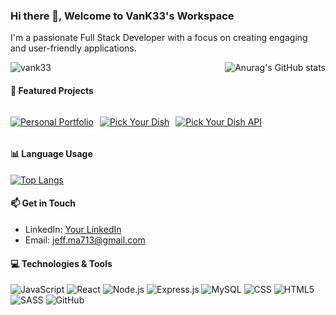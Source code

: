 
### Hi there 👋, Welcome to VanK33's Workspace

I'm a passionate Full Stack Developer with a focus on creating engaging and user-friendly applications.
<div style="display: flex; justify-content: space-between; align-items: center;">
    <img src="https://github-readme-streak-stats.herokuapp.com/?user=vank33&show_icons=true&theme=radical" alt="vank33" />
    <img src="https://github-readme-stats.vercel.app/api?username=VanK33&show_icons=true&theme=radical&count_private=true" alt="Anurag's GitHub stats" />
</div>


#### 🌟 Featured Projects

<div style="display: flex; justify-content: flex-start; align-items: center; gap: 10px;">
  <p><a href="https://github.com/VanK33/PersonalPortfolio"><img align="center" src="https://github-readme-stats.vercel.app/api/pin/?username=VanK33&repo=PersonalPortfolio&show_icons=true&theme=radical" alt="Personal Portfolio" /></a></p>
  <p><a href="https://github.com/VanK33/PickYourDish"><img align="center" src="https://github-readme-stats.vercel.app/api/pin/?username=VanK33&repo=PickYourDish&show_icons=true&theme=radical" alt="Pick Your Dish" /></a></p>
  <p><a href="https://github.com/VanK33/PickYourDish-API"><img align="center" src="https://github-readme-stats.vercel.app/api/pin/?username=VanK33&repo=PickYourDish-API&show_icons=true&theme=radical" alt="Pick Your Dish API" /></a></p>
</div>

#### 📊 Language Usage
[![Top Langs](https://github-readme-stats.vercel.app/api/top-langs/?username=VanK33&layout=compact&show_icons=true&theme=radical)](https://github.com/anuraghazra/github-readme-stats)

#### 📫 Get in Touch
- LinkedIn: [Your LinkedIn](https://www.linkedin.com/in/jeff-yifei-ma)
- Email: [jeff.ma713@gmail.com](mailto:jeff.ma713@gmail.com.com)

#### 💻 Technologies & Tools
![JavaScript](https://img.shields.io/badge/-JavaScript-%23F7DF1E?style=flat-square&logo=javascript&logoColor=black)
![React](https://img.shields.io/badge/-React-%23282C34?style=flat-square&logo=react)
![Node.js](https://img.shields.io/badge/-Node.js-%23339933?style=flat-square&logo=node.js&logoColor=white)
![Express.js](https://img.shields.io/badge/-Express.js-%23000000?style=flat-square&logo=express)
![MySQL](https://img.shields.io/badge/-MySQL-%234479A1?style=flat-square&logo=mysql&logoColor=white)
![CSS](https://img.shields.io/badge/-CSS3-%231572B6?style=flat-square&logo=css3)
![HTML5](https://img.shields.io/badge/-HTML5-%23E34F26?style=flat-square&logo=html5&logoColor=white)
![SASS](https://img.shields.io/badge/-SASS-%23CC6699?style=flat-square&logo=sass&logoColor=white)
![GitHub](https://img.shields.io/badge/-GitHub-%23181717?style=flat-square&logo=github)



